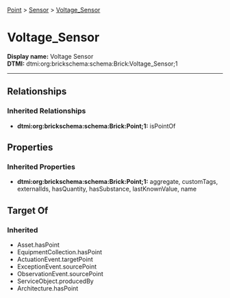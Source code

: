 [Point](../../Point.md) > [Sensor](../Sensor.md) > [Voltage_Sensor](.)
# Voltage_Sensor

**Display name:** Voltage Sensor<br />
**DTMI:** dtmi:org:brickschema:schema:Brick:Voltage_Sensor;1

---
## Relationships
### Inherited Relationships
* **dtmi:org:brickschema:schema:Brick:Point;1:** isPointOf
## Properties
### Inherited Properties
* **dtmi:org:brickschema:schema:Brick:Point;1:** aggregate, customTags, externalIds, hasQuantity, hasSubstance, lastKnownValue, name
## Target Of
### Inherited
* Asset.hasPoint
* EquipmentCollection.hasPoint
* ActuationEvent.targetPoint
* ExceptionEvent.sourcePoint
* ObservationEvent.sourcePoint
* ServiceObject.producedBy
* Architecture.hasPoint
